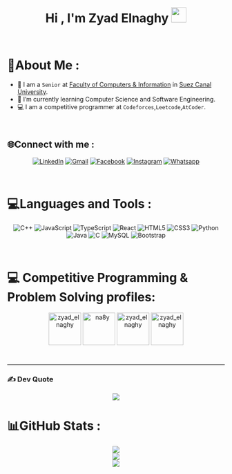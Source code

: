 <h1 align="center">Hi , I'm Zyad Elnaghy <img src="https://media.giphy.com/media/hvRJCLFzcasrR4ia7z/giphy.gif" width="35"></h1>
<p align="center">
<br>

# 💫About Me :
- 🏫 I am a `Senior` at [Faculty of Computers & Information](https://suez.edu.eg/ar/%d9%83%d9%84%d9%8a%d8%a9-%d8%a7%d9%84%d8%ad%d8%a7%d8%b3%d8%a8%d8%a7%d8%aa-%d9%88%d8%a7%d9%84%d9%85%d8%b9%d9%84%d9%88%d9%85%d8%a7%d8%aa/) in [Suez Canal University](https://suez.edu.eg/ar/).
- 🌱 I’m currently learning Computer Science and Software Engineering.
- 💻 I am a competitive programmer at `Codeforces`,`Leetcode`,`AtCoder`.

<br>

## 🌐Connect with me :
<div align = "center">
  
[![LinkedIn](https://img.shields.io/badge/LinkedIn-%230077B5.svg?style=for-the-badge&logo=linkedin&logoColor=white)](https://linkedin.com/in/zyadelnaghy) 
[![Gmail](https://img.shields.io/badge/Gmail-%230077B5.svg?style=for-the-badge&logo=Gmail&logoColor=white)](mailto:zyadelnaghy@gmail.com) 
[![Facebook](https://img.shields.io/badge/Facebook-%231877F2.svg?style=for-the-badge&logo=Facebook&logoColor=white)](https://facebook.com/ZyadElna9hy) 
[![Instagram](https://img.shields.io/badge/Instagram-%23E4405F.svg?style=for-the-badge&logo=Instagram&logoColor=white)](https://www.instagram.com/zyad_elnaghy58) 
<a href="https://wa.me/01223342523"><img src="https://img.shields.io/badge/whatsapp-%2325D366.svg?style=for-the-badge&logo=whatsapp&logoColor=white" alt="Whatsapp"/></a>

</div>
<br>

# 💻Languages and Tools :
<div align = "center">

![C++](https://img.shields.io/badge/c++-%2300599C.svg?style=for-the-badge&logo=c%2B%2B&logoColor=white) 
![JavaScript](https://img.shields.io/badge/javascript-%23323330.svg?style=for-the-badge&logo=javascript&logoColor=%23F7DF1E)
![TypeScript](https://img.shields.io/badge/typescript-%23007ACC.svg?style=for-the-badge&logo=typescript&logoColor=white) 
![React](https://img.shields.io/badge/react-%2320232a.svg?style=for-the-badge&logo=react&logoColor=%2361DAFB)
![HTML5](https://img.shields.io/badge/html5-%23E34F26.svg?style=for-the-badge&logo=html5&logoColor=white)
![CSS3](https://img.shields.io/badge/css3-%231572B6.svg?style=for-the-badge&logo=css3&logoColor=white)
![Python](https://img.shields.io/badge/python-3670A0?style=for-the-badge&logo=python&logoColor=ffdd54)
![Java](https://img.shields.io/badge/java-%23ED8B00.svg?style=for-the-badge&logo=java&logoColor=white)
![C](https://img.shields.io/badge/c-%23239120.svg?style=for-the-badge&logo=c&logoColor=white)
![MySQL](https://img.shields.io/badge/mysql-%2300f.svg?style=for-the-badge&logo=mysql&logoColor=white)
![Bootstrap](https://img.shields.io/badge/bootstrap-%23563D7C.svg?style=for-the-badge&logo=bootstrap&logoColor=white)
<!--![TailwindCSS](https://img.shields.io/badge/tailwindcss-%2338B2AC.svg?style=for-the-badge&logo=tailwind-css&logoColor=white) 
<!--![Next JS](https://img.shields.io/badge/Next-black?style=for-the-badge&logo=next.js&logoColor=white) -->
<!--  ![ESLint](https://img.shields.io/badge/ESLint-4B3263?style=for-the-badge&logo=eslint&logoColor=white)  -->
</div>
<br>

# 💻 Competitive Programming & Problem Solving profiles:
<p align = "center">
<a href="https://codeforces.com/profile/zyad_elnaghy" target="blank"><img align="center" src="https://raw.githubusercontent.com/rahuldkjain/github-profile-readme-generator/master/src/images/icons/Social/codeforces.svg" alt="zyad_elnaghy" height="75" width="75" /></a>
<a href="https://www.leetcode.com/na8y" target="blank"><img align="center" src="https://raw.githubusercontent.com/rahuldkjain/github-profile-readme-generator/master/src/images/icons/Social/leet-code.svg" alt="na8y" height="75" width="75" /></a>
<a href="https://www.codechef.com/users/zyad_elnaghy" target="blank"><img align="center" src="https://img.icons8.com/color/50/000000/codechef.png" alt="zyad_elnaghy" height="75" width="75" /></a>
<a href="https://atcoder.jp/users/Zyad_elnaghy" target="blank"><img align="center" src="https://img.atcoder.jp/assets/icon/avatar.png" alt="zyad_elnaghy" height="75" width="75" /></a>
</p>

<br>
<hr>

### ✍️ Dev Quote
<div align = "center">
  
  ![](https://quotes-github-readme.vercel.app/api?type=horizontal&theme=radical)
</div>

# 📊GitHub Stats :
<div align = "center">
  
  ![](https://github-readme-stats.vercel.app/api?username=ZyadElnaghy&theme=radical&hide_border=false&include_all_commits=false&count_private=false)<br/>
  ![](https://github-readme-streak-stats.herokuapp.com/?user=ZyadElnaghy&theme=radical&hide_border=false)<br/>
  ![](https://github-readme-stats.vercel.app/api/top-langs/?username=ZyadElnaghy&theme=radical&hide_border=false&include_all_commits=false&count_private=false&layout=compact)
</div>
